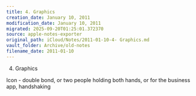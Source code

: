 ```yaml
---
title: 4. Graphics
creation_date: January 10, 2011
modification_date: January 10, 2011
migrated: 2025-09-20T01:25:01.372370
source: apple-notes-exporter
original_path: iCloud/Notes/2011-01-10-4- Graphics.md
vault_folder: Archive/old-notes
filename_date: 2011-01-10
---
```



4. Graphics

Icon - double bond, or two people holding both hands, or for the business app, handshaking 
